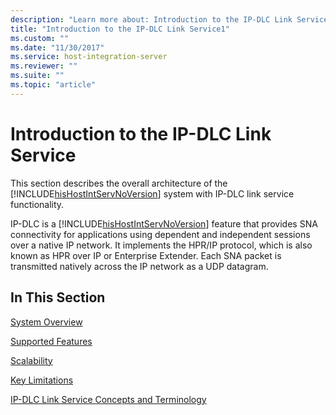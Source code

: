 ```yaml
---
description: "Learn more about: Introduction to the IP-DLC Link Service"
title: "Introduction to the IP-DLC Link Service1"
ms.custom: ""
ms.date: "11/30/2017"
ms.service: host-integration-server
ms.reviewer: ""
ms.suite: ""
ms.topic: "article"
---
```

# Introduction to the IP-DLC Link Service
This section describes the overall architecture of the [!INCLUDE[hisHostIntServNoVersion](../includes/hishostintservnoversion-md.md)] system with IP-DLC link service functionality.  
  
 IP-DLC is a [!INCLUDE[hisHostIntServNoVersion](../includes/hishostintservnoversion-md.md)] feature that provides SNA connectivity for applications using dependent and independent sessions over a native IP network. It implements the HPR/IP protocol, which is also known as HPR over IP or Enterprise Extender. Each SNA packet is transmitted natively across the IP network as a UDP datagram.  
  
## In This Section  
 [System Overview](../core/system-overview1.md)  
  
 [Supported Features](../core/supported-features2.md)  
  
 [Scalability](../core/scalability1.md)  
  
 [Key Limitations](../core/key-limitations2.md)  
  
 [IP-DLC Link Service Concepts and Terminology](../core/ip-dlc-link-service-concepts-and-terminology1.md)
